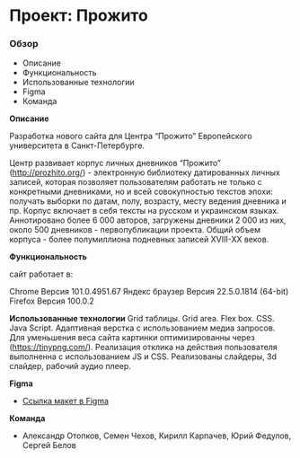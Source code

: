 # Проект: Прожито

### Обзор

* Описание
* Функциональность
* Использованные технологии
* Figma
* Команда


**Описание**

Разработка нового сайта для Центра “Прожито” Европейского университета в Санкт-Петербурге.

Центр развивает  корпус личных дневников “Прожито” (http://prozhito.org/) - электронную библиотеку датированных личных записей, которая позволяет пользователям работать не только с конкретными дневниками, но и всей совокупностью текстов эпохи: получать выборки по датам, полу, возрасту, месту ведения дневника и пр. Корпус включает в себя тексты на русском и украинском языках. Аннотировано более 6 000 авторов,  загружены дневники 2 000 из них, около 500 дневников - первопубликации проекта. Общий объем корпуса - более полумиллиона подневных записей XVIII-XX веков. 

**Функциональность**

сайт работает в:

Chrome Версия 101.0.4951.67
Яндекс браузер Версия 22.5.0.1814 (64-bit)
Firefox Версия 100.0.2

**Использованные технологии**
Grid таблицы. Grid area. Flex box. CSS. Java Script.
Адаптивная верстка с использованием медиа запросов.
Для уменьшения веса сайта картинки оптимизированны через (https://tinypng.com/).
Реализация отклика на действия пользователя выполненна с использованием JS и CSS.
Реализованы слайдеры, 3d слайдер, рабочий аудио плеер.

**Figma**

* [Ссылка макет в Figma](https://www.figma.com/file/mN5Q5ksQRNM0ywdFGK1AyU/%D0%9F%D1%80%D0%BE%D0%B6%D0%B8%D1%82%D0%BE_%D0%B2%D0%B5%D0%B1%2B_update-19%2F07)


**Команда**
* Александр Отопков, Семен Чехов, Кирилл Карпачев, Юрий Федулов, Сергей Белов
